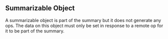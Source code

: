 ## Summarizable Object

A summarizable object is part of the summary but it does not generate any ops. The data on this object must only be set in response to a remote op for it to be part of the summary.